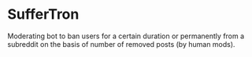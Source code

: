 # SufferTron
Moderating bot to ban users for a certain duration or permanently from a subreddit on the basis of number of removed posts (by human mods).

